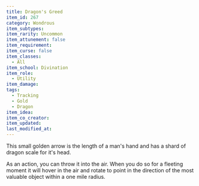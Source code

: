 ```yaml
---
title: Dragon's Greed
item_id: 267
category: Wondrous
item_subtypes:
item_rarity: Uncommon
item_attunement: false
item_requirement: 
item_curse: false
item_classes: 
  - All
item_school: Divination
item_role: 
  - Utility
item_damage: 
tags:
  - Tracking
  - Gold
  - Dragon
item_idea: 
item_co_creator: 
item_updated: 
last_modified_at: 
---
```


This small golden arrow is the length of a man's hand and has a shard of dragon scale for it's head.

As an action, you can throw it into the air. When you do so for a fleeting moment it will hover in the air and rotate to point in the direction of the most valuable object within a one mile radius.
